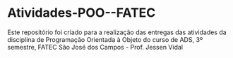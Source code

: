 # Atividades-POO--FATEC
Este repositório foi criado para a realização das entregas das atividades da disciplina de Programação Orientada à Objeto do curso de ADS, 3º semestre, FATEC São José dos Campos - Prof. Jessen Vidal
